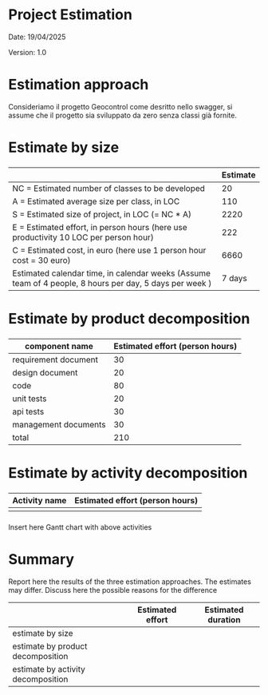 # Project Estimation

Date: 19/04/2025

Version: 1.0

# Estimation approach

Consideriamo il progetto Geocontrol come desritto nello swagger, si assume che il progetto sia sviluppato da zero senza classi già fornite. 


# Estimate by size

###

|                                                                                                         | Estimate |
| ------------------------------------------------------------------------------------------------------- | -------- |
| NC = Estimated number of classes to be developed                                                        |  20      |
| A = Estimated average size per class, in LOC                                                            |  110     |
| S = Estimated size of project, in LOC (= NC \* A)                                                       |   2220   |
| E = Estimated effort, in person hours (here use productivity 10 LOC per person hour)                    |  222     |
| C = Estimated cost, in euro (here use 1 person hour cost = 30 euro)                                     |   6660   |
| Estimated calendar time, in calendar weeks (Assume team of 4 people, 8 hours per day, 5 days per week ) | 7 days    |

# Estimate by product decomposition

###

| component name       | Estimated effort (person hours) |
| -------------------- | ------------------------------- |
| requirement document |               30                |
| design document      |               20                |
| code                 |               80                |
| unit tests           |               20                |
| api tests            |               30                |
| management documents |               30                |
| total                |               210               |

# Estimate by activity decomposition

###

| Activity name | Estimated effort (person hours) |
| ------------- | ------------------------------- |
|               |                                 |

###

Insert here Gantt chart with above activities

# Summary

Report here the results of the three estimation approaches. The estimates may differ. Discuss here the possible reasons for the difference

|                                    | Estimated effort | Estimated duration |
| ---------------------------------- | ---------------- | ------------------ |
| estimate by size                   |                  |
| estimate by product decomposition  |                  |
| estimate by activity decomposition |                  |
